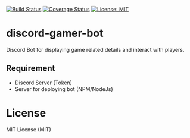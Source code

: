 [![Build Status](https://travis-ci.org/truongvinht/discord-gamer-bot.svg?branch=master)](https://travis-ci.org/truongvinht/discord-gamer-bot)
[![Coverage Status](https://coveralls.io/repos/github/truongvinht/discord-gamer-bot/badge.svg?branch=master)](https://coveralls.io/github/truongvinht/discord-gamer-bot?branch=master)
[![License: MIT](https://img.shields.io/badge/License-MIT-yellow.svg)](https://opensource.org/licenses/MIT)

# discord-gamer-bot
Discord Bot for displaying game related details and interact with players.

## Requirement
- Discord Server (Token)
- Server for deploying bot (NPM/NodeJs)



# License
MIT License (MIT)